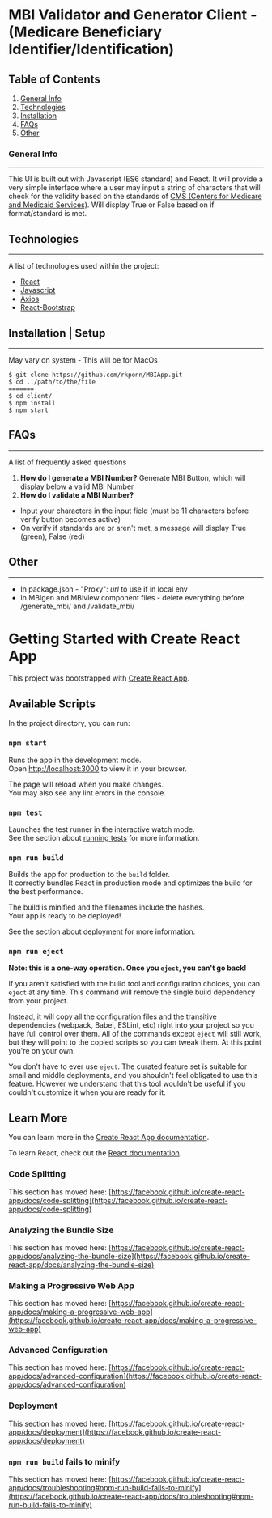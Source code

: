 # MBI Validator and Generator Client - (Medicare Beneficiary Identifier/Identification)

## Table of Contents
1. [General Info](#general-info)
2. [Technologies](#technologies)
3. [Installation](#installation)
4. [FAQs](#faqs)
5. [Other](#other)

### General Info
***
This UI is built out with Javascript (ES6 standard) and React. It will provide a very simple interface where a user may input a string of characters that will check for the validity based on the standards of [CMS (Centers for Medicare and Medicaid Services)](https://www.cms.gov/Medicare/New-Medicare-Card). Will display True or False based on if format/standard is met. 


## Technologies
***
A list of technologies used within the project:
* [React](https://reactjs.org/)
* [Javascript](https://developer.mozilla.org/en-US/docs/Web/JavaScript)
* [Axios](https://axios-http.com/docs/intro)
* [React-Bootstrap](https://react-bootstrap.github.io/)

## Installation | Setup
***
May vary on system - This will be for MacOs 
```
$ git clone https://github.com/rkponn/MBIApp.git
$ cd ../path/to/the/file
=======
$ cd client/
$ npm install
$ npm start
```

## FAQs
***
A list of frequently asked questions
1. **How do I generate a MBI Number?**
Generate MBI Button, which will display below a valid MBI Number
2. **How do I validate a MBI Number?**

* Input your characters in the input field (must be 11 characters before verify button becomes active)
* On verify if standards are or aren't met, a message will display True (green), False (red)

## Other
***
* In package.json - "Proxy": *url* to use if in local env
* In MBIgen and MBIview component files - delete everything before /generate_mbi/ and /validate_mbi/


# Getting Started with Create React App

This project was bootstrapped with [Create React App](https://github.com/facebook/create-react-app).

## Available Scripts

In the project directory, you can run:

### `npm start`

Runs the app in the development mode.\
Open [http://localhost:3000](http://localhost:3000) to view it in your browser.

The page will reload when you make changes.\
You may also see any lint errors in the console.

### `npm test`

Launches the test runner in the interactive watch mode.\
See the section about [running tests](https://facebook.github.io/create-react-app/docs/running-tests) for more information.

### `npm run build`

Builds the app for production to the `build` folder.\
It correctly bundles React in production mode and optimizes the build for the best performance.

The build is minified and the filenames include the hashes.\
Your app is ready to be deployed!

See the section about [deployment](https://facebook.github.io/create-react-app/docs/deployment) for more information.

### `npm run eject`

**Note: this is a one-way operation. Once you `eject`, you can't go back!**

If you aren't satisfied with the build tool and configuration choices, you can `eject` at any time. This command will remove the single build dependency from your project.

Instead, it will copy all the configuration files and the transitive dependencies (webpack, Babel, ESLint, etc) right into your project so you have full control over them. All of the commands except `eject` will still work, but they will point to the copied scripts so you can tweak them. At this point you're on your own.

You don't have to ever use `eject`. The curated feature set is suitable for small and middle deployments, and you shouldn't feel obligated to use this feature. However we understand that this tool wouldn't be useful if you couldn't customize it when you are ready for it.

## Learn More

You can learn more in the [Create React App documentation](https://facebook.github.io/create-react-app/docs/getting-started).

To learn React, check out the [React documentation](https://reactjs.org/).

### Code Splitting

This section has moved here: [https://facebook.github.io/create-react-app/docs/code-splitting](https://facebook.github.io/create-react-app/docs/code-splitting)

### Analyzing the Bundle Size

This section has moved here: [https://facebook.github.io/create-react-app/docs/analyzing-the-bundle-size](https://facebook.github.io/create-react-app/docs/analyzing-the-bundle-size)

### Making a Progressive Web App

This section has moved here: [https://facebook.github.io/create-react-app/docs/making-a-progressive-web-app](https://facebook.github.io/create-react-app/docs/making-a-progressive-web-app)

### Advanced Configuration

This section has moved here: [https://facebook.github.io/create-react-app/docs/advanced-configuration](https://facebook.github.io/create-react-app/docs/advanced-configuration)

### Deployment

This section has moved here: [https://facebook.github.io/create-react-app/docs/deployment](https://facebook.github.io/create-react-app/docs/deployment)

### `npm run build` fails to minify

This section has moved here: [https://facebook.github.io/create-react-app/docs/troubleshooting#npm-run-build-fails-to-minify](https://facebook.github.io/create-react-app/docs/troubleshooting#npm-run-build-fails-to-minify)
